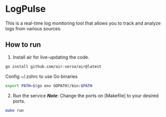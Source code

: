 # LogPulse
This is a real-time log monitoring tool that allows you to track and analyze logs from various sources.

## How to run
1. Install air for live-updating the code.
```bash
go install github.com/air-verse/air@latest
```
Config ~/.zshrc to use Go binaries
```bash
export PATH=$(go env GOPATH)/bin:$PATH
```
2. Run the service
***Note***: Change the ports on [Makefile] to your desired ports.
```bash
make run
```


